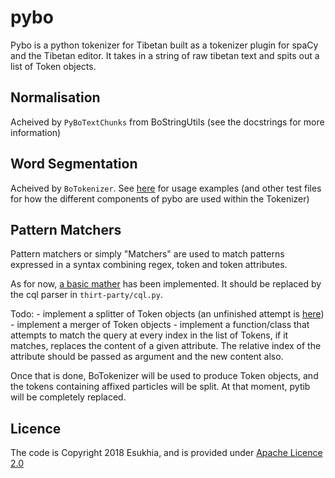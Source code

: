 # pybo

Pybo is a python tokenizer for Tibetan built as a tokenizer plugin for spaCy and the Tibetan editor. It takes in a string of raw tibetan text and spits out a list of Token objects.

## Normalisation

Acheived by `PyBoTextChunks` from BoStringUtils (see the docstrings for more information)

## Word Segmentation

Acheived by `BoTokenizer`. See [here](https://github.com/Esukhia/pybo/blob/master/pybo/tests/test_tokenizer.py)
for usage examples (and other test files for how the different components of pybo are used within the Tokenizer)

## Pattern Matchers

Pattern matchers or simply "Matchers" are used to match patterns expressed in a syntax combining regex, token and token attributes.

As for now, [a basic mather](https://github.com/Esukhia/pybo/blob/master/pybo/BoTokenUtils.py#L39) has been implemented.
It should be replaced by the cql parser in `thirt-party/cql.py`.

Todo:
    - implement a splitter of Token objects (an unfinished attempt is [here](https://github.com/Esukhia/pybo/blob/master/pybo/BoTokenUtils.py#L1))
    - implement a merger of Token objects
    - implement a function/class that attempts to match the query at every index in the list of Tokens,
        if it matches, replaces the content of a given attribute.
        The relative index of the attribute should be passed as argument and the new content also.

Once that is done, BoTokenizer will be used to produce Token objects, and the tokens containing affixed particles will be split.
At that moment, pytib will be completely replaced.

## Licence

The code is Copyright 2018 Esukhia, and is provided under [Apache Licence 2.0](LICENCE)
